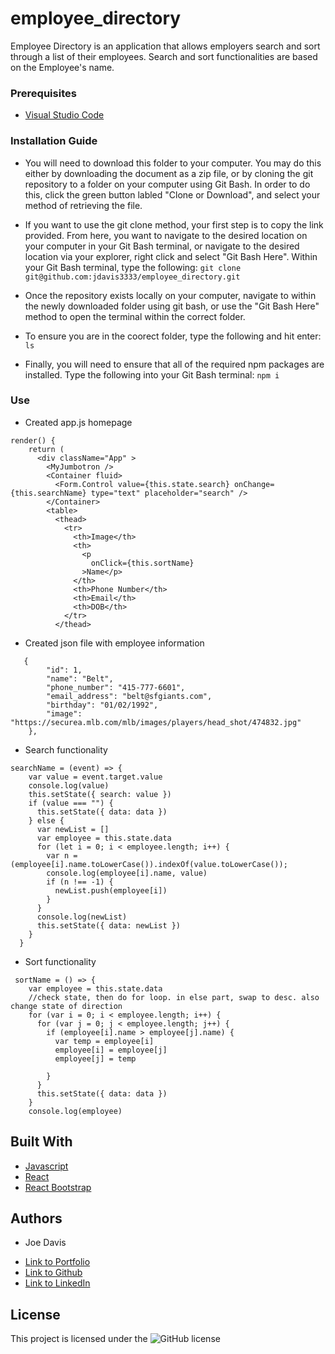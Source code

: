 # employee_directory

Employee Directory is an application that allows employers search and sort through a list of their employees.  Search and sort functionalities are based on the Employee's name.

### Prerequisites

* [Visual Studio Code](https://code.visualstudio.com/)


### Installation Guide

* You will need to download this folder to your computer. You may do this either by downloading the document as a zip file, or by cloning the git repository to a folder on your computer using Git Bash. In order to do this, click the green button labled "Clone or Download", and select your method of retrieving the file.

* If you want to use the git clone method, your first step is to copy the link provided. From here, you want to navigate to the desired location on your computer in your Git Bash terminal, or navigate to the desired location via your explorer, right click and select "Git Bash Here". Within your Git Bash terminal, type the following: `git clone git@github.com:jdavis3333/employee_directory.git`

* Once the repository exists locally on your computer, navigate to within the newly downloaded folder using git bash, or use the "Git Bash Here" method to open the terminal within the correct folder.

* To ensure you are in the coorect folder, type the following and hit enter: `ls`

* Finally, you will need to ensure that all of the required npm packages are installed. Type the following into your Git Bash terminal: `npm i`

### Use

* Created app.js homepage
```
render() {
    return (
      <div className="App" >
        <MyJumbotron />
        <Container fluid>
          <Form.Control value={this.state.search} onChange={this.searchName} type="text" placeholder="search" />
        </Container>
        <table>
          <thead>
            <tr>
              <th>Image</th>
              <th>
                <p
                  onClick={this.sortName}
                >Name</p>
              </th>
              <th>Phone Number</th>
              <th>Email</th>
              <th>DOB</th>
            </tr>
          </thead>   
```      
* Created json file with employee information
```
   {
        "id": 1,
        "name": "Belt",
        "phone_number": "415-777-6601",
        "email_address": "belt@sfgiants.com",
        "birthday": "01/02/1992",
        "image": "https://securea.mlb.com/mlb/images/players/head_shot/474832.jpg"
    },
```
* Search functionality
```
searchName = (event) => {
    var value = event.target.value
    console.log(value)
    this.setState({ search: value })
    if (value === "") {
      this.setState({ data: data })
    } else {
      var newList = []
      var employee = this.state.data
      for (let i = 0; i < employee.length; i++) {
        var n = (employee[i].name.toLowerCase()).indexOf(value.toLowerCase());
        console.log(employee[i].name, value)
        if (n !== -1) {
          newList.push(employee[i])
        }
      }
      console.log(newList)
      this.setState({ data: newList })
    }
  }
```
* Sort functionality
```
 sortName = () => {
    var employee = this.state.data
    //check state, then do for loop. in else part, swap to desc. also change state of direction 
    for (var i = 0; i < employee.length; i++) {
      for (var j = 0; j < employee.length; j++) {
        if (employee[i].name > employee[j].name) {
          var temp = employee[i]
          employee[i] = employee[j]
          employee[j] = temp

        }
      }
      this.setState({ data: data })
    }
    console.log(employee)
```
## Built With

* [Javascript](https://developer.mozilla.org/en-US/docs/Web/JavaScript)
* [React](https://reactjs.org/)
* [React Bootstrap](https://react-bootstrap.github.io/)


## Authors

* Joe Davis 

- [Link to Portfolio](https://gentle-bayou-48835.herokuapp.com/)
- [Link to Github](https://github.com/jdavis3333)
- [Link to LinkedIn](https://www.linkedin.com/in/joe-davis-a8380232/)


## License

This project is licensed under the ![GitHub license](https://img.shields.io/badge/license-MIT-blue.svg)
